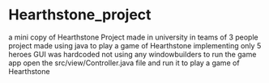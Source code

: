 # Hearthstone_project
a mini copy of Hearthstone
Project made in university in teams of 3 people
project made using java to play a game of Hearthstone implementing only 5 heroes 
GUI was hardcoded not using any windowbuilders to run the game app open the src/view/Controller.java file and run it to play a game of Hearthstone
